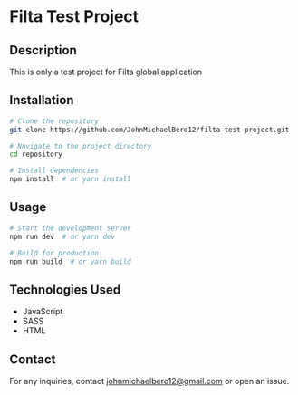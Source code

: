 # Filta Test Project

## Description
This is only a test project for Filta global application

## Installation
```bash
# Clone the repository
git clone https://github.com/JohnMichaelBero12/filta-test-project.git

# Navigate to the project directory
cd repository

# Install dependencies
npm install  # or yarn install
```

## Usage
```bash
# Start the development server
npm run dev  # or yarn dev

# Build for production
npm run build  # or yarn build
```

## Technologies Used
- JavaScript
- SASS
- HTML


## Contact
For any inquiries, contact johnmichaelbero12@gmail.com or open an issue.

